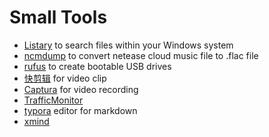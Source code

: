 # Small Tools
* [Listary](https://www.listary.com/download) to search files within your Windows system
* [ncmdump](https://github.com/anonymous5l/ncmdump-gui/releases/tag/fully) to convert netease cloud music file to .flac file
* [rufus](https://rufus.ie) to create bootable USB drives
* [快剪辑](http://kuai.360.cn/home.html?src=) for video clip
* [Captura](https://mathewsachin.github.io/Captura/) for video recording 
* [TrafficMonitor](https://github.com/zhongyang219/TrafficMonitor)
* [typora](https://typora.io/) editor for markdown
* [xmind](https://www.xmind.cn/)
